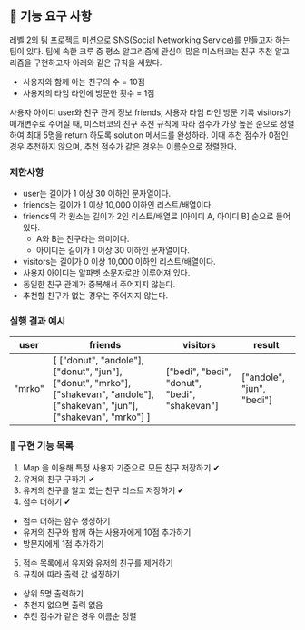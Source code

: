 ## 🚀 기능 요구 사항

레벨 2의 팀 프로젝트 미션으로 SNS(Social Networking Service)를 만들고자 하는 팀이 있다. 팀에 속한 크루 중 평소 알고리즘에 관심이 많은 미스터코는 친구 추천 알고리즘을 구현하고자 아래와 같은 규칙을 세웠다.

- 사용자와 함께 아는 친구의 수 = 10점 
- 사용자의 타임 라인에 방문한 횟수 = 1점

사용자 아이디 user와 친구 관계 정보 friends, 사용자 타임 라인 방문 기록 visitors가 매개변수로 주어질 때, 미스터코의 친구 추천 규칙에 따라 점수가 가장 높은 순으로 정렬하여 최대 5명을 return 하도록 solution 메서드를 완성하라. 이때 추천 점수가 0점인 경우 추천하지 않으며, 추천 점수가 같은 경우는 이름순으로 정렬한다.

### 제한사항

- user는 길이가 1 이상 30 이하인 문자열이다.
- friends는 길이가 1 이상 10,000 이하인 리스트/배열이다.
- friends의 각 원소는 길이가 2인 리스트/배열로 [아이디 A, 아이디 B] 순으로 들어있다.
  - A와 B는 친구라는 의미이다.
  - 아이디는 길이가 1 이상 30 이하인 문자열이다.
- visitors는 길이가 0 이상 10,000 이하인 리스트/배열이다.
- 사용자 아이디는 알파벳 소문자로만 이루어져 있다.
- 동일한 친구 관계가 중복해서 주어지지 않는다.
- 추천할 친구가 없는 경우는 주어지지 않는다.

### 실행 결과 예시

| user | friends | visitors | result |
| --- | --- | --- | --- |
| "mrko" | [ ["donut", "andole"], ["donut", "jun"], ["donut", "mrko"], ["shakevan", "andole"], ["shakevan", "jun"], ["shakevan", "mrko"] ] | ["bedi", "bedi", "donut", "bedi", "shakevan"] | ["andole", "jun", "bedi"] |

### 🎯 구현 기능 목록

1. Map 을 이용해 특정 사용자 기준으로 모든 친구 저장하기 ✔
2. 유저의 친구 구하기 ✔
3. 유저의 친구를 알고 있는 친구 리스트 저장하기 ✔
4. 점수 더하기 ✔
  - 점수 더하는 함수 생성하기
  - 유저의 친구와 함께 하는 사용자에게 10점 추가하기
  - 방문자에게 1점 추가하기
5. 점수 목록에서 유저와 유저의 친구를 제거하기
6. 규칙에 따라 출력 값 설정하기
  - 상위 5명 출력하기
  - 추천자 없으면 출력 없음
  - 추천 점수가 같은 경우 이름순 정렬